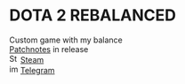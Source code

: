# DOTA 2 REBALANCED
Custom game with my balance<br>
<a href="https://github.com/r41ngee/dota2rebalanced/releases/latest">Patchnotes</a> in release<br>
<img width="16" height="16" alt="Steam_icon_logo svg" src="https://github.com/user-attachments/assets/65b7af15-1df1-4ca4-982a-923e1bcdd394" />
<a href="https://steamcommunity.com/sharedfiles/filedetails/?id=3569160577">Steam</a><br>
<img width="16" height="16" alt="images" src="https://github.com/user-attachments/assets/f5bc5f63-ec52-4713-aebf-826ebbe3c547" />
<a href="https://t.me/dota2rebalanced">Telegram</a>
